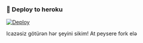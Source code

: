 ### 🚀 Deploy to heroku
[![Deploy](https://www.herokucdn.com/deploy/button.svg)](https://heroku.com/deploy?template=https://github.com/ElnurGenCeLi/LegendMucis)





Icazəsiz götürən hər şeyini sikim! At peysere fork elə 
